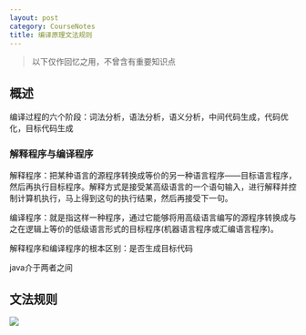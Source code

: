 ```yaml
---
layout: post
category: CourseNotes
title: 编译原理文法规则
---
```


>以下仅作回忆之用，不曾含有重要知识点

## 概述
编译过程的六个阶段：词法分析，语法分析，语义分析，中间代码生成，代码优化，目标代码生成

### 解释程序与编译程序
解释程序：把某种语言的源程序转换成等价的另一种语言程序——目标语言程序，然后再执行目标程序。解释方式是接受某高级语言的一个语句输入，进行解释并控制计算机执行，马上得到这句的执行结果，然后再接受下一句。

编译程序：就是指这样一种程序，通过它能够将用高级语言编写的源程序转换成与之在逻辑上等价的低级语言形式的目标程序(机器语言程序或汇编语言程序)。

解释程序和编译程序的根本区别：是否生成目标代码

java介于两者之间

## 文法规则
![](https://i.imgur.com/topTxE6.png)